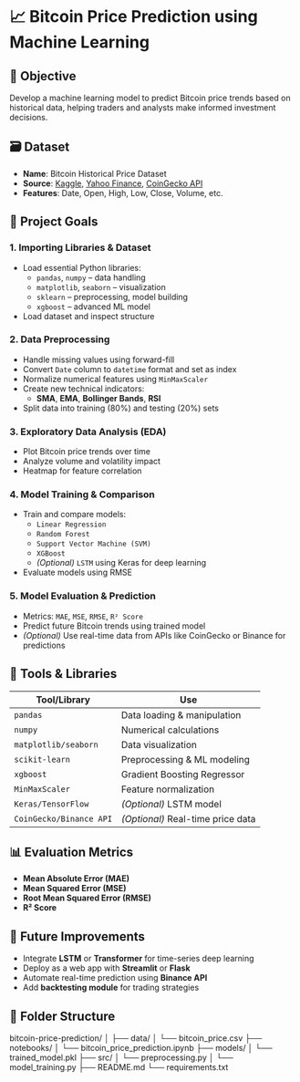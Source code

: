 # 📈 Bitcoin Price Prediction using Machine Learning

## 📌 Objective

Develop a machine learning model to predict Bitcoin price trends based on historical data, helping traders and analysts make informed investment decisions.

## 🗃️ Dataset

- **Name**: Bitcoin Historical Price Dataset  
- **Source**: [Kaggle](https://www.kaggle.com/datasets), [Yahoo Finance](https://finance.yahoo.com), [CoinGecko API](https://www.coingecko.com/en/api)
- **Features**: Date, Open, High, Low, Close, Volume, etc.


## 🎯 Project Goals

### 1. Importing Libraries & Dataset
- Load essential Python libraries:
  - `pandas`, `numpy` – data handling
  - `matplotlib`, `seaborn` – visualization
  - `sklearn` – preprocessing, model building
  - `xgboost` – advanced ML model
- Load dataset and inspect structure

### 2. Data Preprocessing
- Handle missing values using forward-fill
- Convert `Date` column to `datetime` format and set as index
- Normalize numerical features using `MinMaxScaler`
- Create new technical indicators:
  - **SMA**, **EMA**, **Bollinger Bands**, **RSI**
- Split data into training (80%) and testing (20%) sets

### 3. Exploratory Data Analysis (EDA)
- Plot Bitcoin price trends over time
- Analyze volume and volatility impact
- Heatmap for feature correlation

### 4. Model Training & Comparison
- Train and compare models:
  - `Linear Regression`
  - `Random Forest`
  - `Support Vector Machine (SVM)`
  - `XGBoost`
  - *(Optional)* `LSTM` using Keras for deep learning
- Evaluate models using RMSE

### 5. Model Evaluation & Prediction
- Metrics: `MAE`, `MSE`, `RMSE`, `R² Score`
- Predict future Bitcoin trends using trained model
- *(Optional)* Use real-time data from APIs like CoinGecko or Binance for predictions


## 🧪 Tools & Libraries

| Tool/Library | Use |
|--------------|-----|
| `pandas` | Data loading & manipulation |
| `numpy` | Numerical calculations |
| `matplotlib/seaborn` | Data visualization |
| `scikit-learn` | Preprocessing & ML modeling |
| `xgboost` | Gradient Boosting Regressor |
| `MinMaxScaler` | Feature normalization |
| `Keras/TensorFlow` | *(Optional)* LSTM model |
| `CoinGecko/Binance API` | *(Optional)* Real-time price data |


## 📊 Evaluation Metrics

- **Mean Absolute Error (MAE)**
- **Mean Squared Error (MSE)**
- **Root Mean Squared Error (RMSE)**
- **R² Score**


## 🚀 Future Improvements

- Integrate **LSTM** or **Transformer** for time-series deep learning
- Deploy as a web app with **Streamlit** or **Flask**
- Automate real-time prediction using **Binance API**
- Add **backtesting module** for trading strategies


## 📁 Folder Structure

bitcoin-price-prediction/
│
├── data/
│ └── bitcoin_price.csv
├── notebooks/
│ └── bitcoin_price_prediction.ipynb
├── models/
│ └── trained_model.pkl
├── src/
│ └── preprocessing.py
│ └── model_training.py
├── README.md
└── requirements.txt


